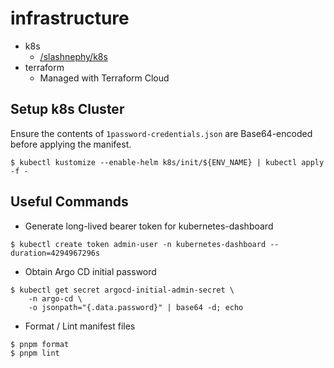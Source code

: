 # infrastructure

- k8s
  - [/slashnephy/k8s](https://scrapbox.io/slashnephy/k8s)
- terraform
  - Managed with Terraform Cloud

## Setup k8s Cluster

Ensure the contents of `1password-credentials.json` are Base64-encoded before applying the manifest.

```console
$ kubectl kustomize --enable-helm k8s/init/${ENV_NAME} | kubectl apply -f -
```

## Useful Commands

- Generate long-lived bearer token for kubernetes-dashboard

```console
$ kubectl create token admin-user -n kubernetes-dashboard --duration=4294967296s
```

- Obtain Argo CD initial password

```console
$ kubectl get secret argocd-initial-admin-secret \
    -n argo-cd \
    -o jsonpath="{.data.password}" | base64 -d; echo
```

- Format / Lint manifest files

```console
$ pnpm format
$ pnpm lint
```
